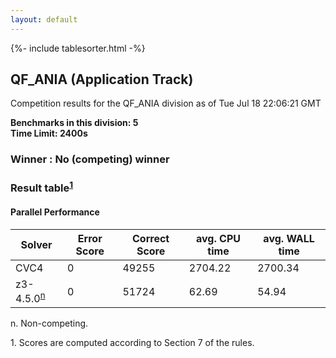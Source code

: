 ```yaml
---
layout: default
---
```

{%- include tablesorter.html -%}

##  QF_ANIA (Application Track)

Competition results for the QF_ANIA division as of Tue Jul 18 22:06:21 GMT

**Benchmarks in this division: 5**
<br/>
**Time Limit: 2400s**


###  Winner : No (competing) winner

### Result table<sup><a href="#fn1">1</a></sup>

#### Parallel Performance
<table id="parallel" class="result sorted">
<thead>
<tr>
<th class="center">Solver</th>
<th class="center">Error Score</th>
<th class="center">Correct Score</th>
<th class="center">avg. CPU time </th>
<th class="center">avg. WALL time </th>
</tr>
</thead>
<tr>
<td>CVC4</td>
<td class="right">0</td>
<td class="right">49255</td>
<td class="right">2704.22</td>
<td class="right">2700.34</td>
</tr>
<tr>
<td>z3-4.5.0<SUP><a href="#fn">n</a></SUP>
</td>
<td class="right">0</td>
<td class="right">51724</td>
<td class="right">62.69</td>
<td class="right">54.94</td>
</tr>
</table>
<span id="fn"> n. Non-competing.</span>

<span id="fn1"> 1. Scores are computed according to Section 7 of the rules.</span>


